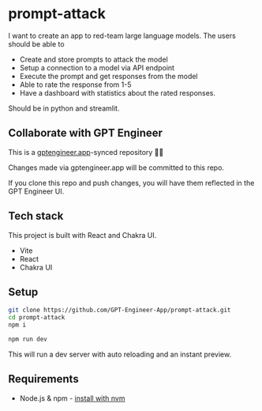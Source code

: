 # prompt-attack

I want to create an app to red-team large language models. The users should be able to
- Create and store prompts to attack the model
- Setup a connection to a model via API endpoint
- Execute the prompt and get responses from the model
- Able to rate the response from 1-5
- Have a dashboard with statistics about the rated responses.

Should be in python and streamlit. 

## Collaborate with GPT Engineer

This is a [gptengineer.app](https://gptengineer.app)-synced repository 🌟🤖

Changes made via gptengineer.app will be committed to this repo.

If you clone this repo and push changes, you will have them reflected in the GPT Engineer UI.

## Tech stack

This project is built with React and Chakra UI.

- Vite
- React
- Chakra UI

## Setup

```sh
git clone https://github.com/GPT-Engineer-App/prompt-attack.git
cd prompt-attack
npm i
```

```sh
npm run dev
```

This will run a dev server with auto reloading and an instant preview.

## Requirements

- Node.js & npm - [install with nvm](https://github.com/nvm-sh/nvm#installing-and-updating)
